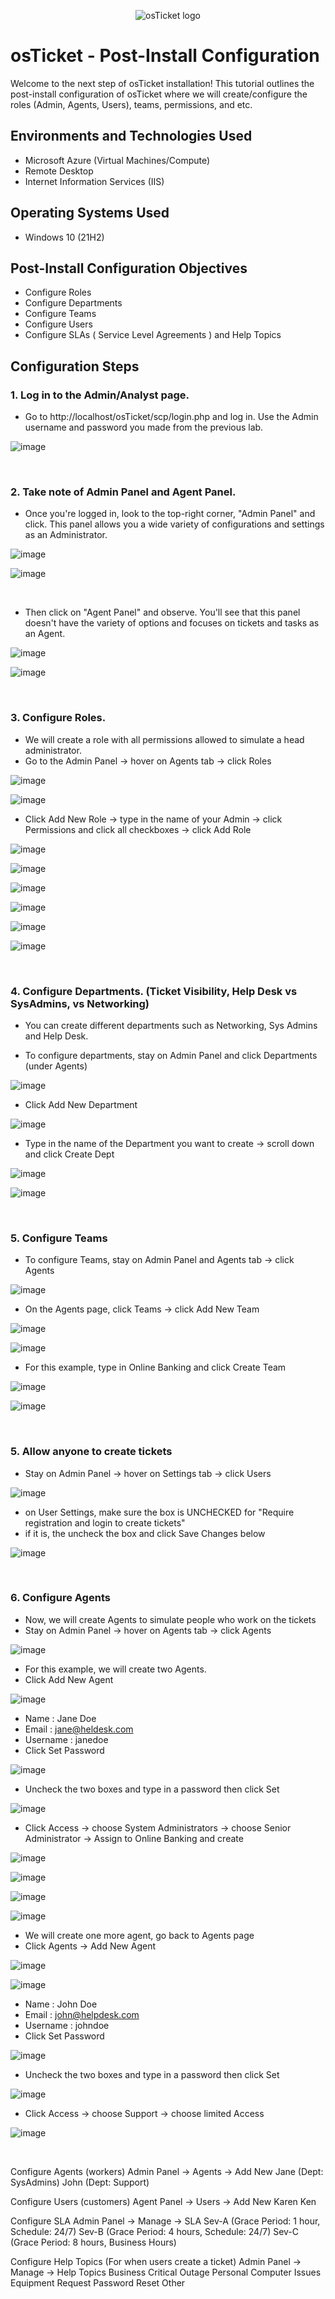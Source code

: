 <p align="center">
<img src="https://i.imgur.com/Clzj7Xs.png" alt="osTicket logo"/>
</p>

<h1>osTicket - Post-Install Configuration</h1>
Welcome to the next step of osTicket installation! This tutorial outlines the post-install configuration of osTicket where we will create/configure the roles (Admin, Agents, Users), teams, permissions, and etc.

<br />


<h2>Environments and Technologies Used</h2>

- Microsoft Azure (Virtual Machines/Compute)
- Remote Desktop
- Internet Information Services (IIS)

<h2>Operating Systems Used </h2>

- Windows 10</b> (21H2)

<h2>Post-Install Configuration Objectives</h2>

- Configure Roles
- Configure Departments
- Configure Teams
- Configure Users
- Configure SLAs ( Service Level Agreements ) and Help Topics

<h2>Configuration Steps</h2>

<h3>1. Log in to the Admin/Analyst page.</h3>

  - Go to http://localhost/osTicket/scp/login.php and log in. Use the Admin username and password you made from the previous lab.

![image](https://github.com/user-attachments/assets/d61c2fb0-4abd-4131-9dd8-b496c4d128a1)

<br />

<h3>2. Take note of Admin Panel and Agent Panel.</h3>

  - Once you're logged in, look to the top-right corner, "Admin Panel" and click. This panel allows you a wide variety of configurations and settings as an Administrator.

![image](https://github.com/user-attachments/assets/e53d2841-34be-4c79-ae4f-4ac097151438)

![image](https://github.com/user-attachments/assets/8dff88ca-625e-4265-a94d-a233829f279b)

<br />

  - Then click on "Agent Panel" and observe. You'll see that this panel doesn't have the variety of options and focuses on tickets and tasks as an Agent.

![image](https://github.com/user-attachments/assets/d632575f-4579-41ef-8a1b-1e3604d112e4)

![image](https://github.com/user-attachments/assets/6355d8d0-4884-44e8-ad12-eb5ce3cc8cbf)

<br />

<h3>3. Configure Roles.</h3>

  - We will create a role with all permissions allowed to simulate a head administrator.
  - Go to the Admin Panel -> hover on Agents tab -> click Roles

![image](https://github.com/user-attachments/assets/e53d2841-34be-4c79-ae4f-4ac097151438)

![image](https://github.com/user-attachments/assets/4bf4e105-cdc9-4e28-a293-d778f9b9fa49)

  - Click Add New Role -> type in the name of your Admin -> click Permissions and click all checkboxes -> click Add Role

![image](https://github.com/user-attachments/assets/71b2422d-6950-4209-a87a-6953697e45c6)

![image](https://github.com/user-attachments/assets/278430b0-2e9a-463c-b03f-32b56c5b9177)

![image](https://github.com/user-attachments/assets/e800c4c1-c7bf-490d-9a4a-2cde2739a7c1)

![image](https://github.com/user-attachments/assets/af9acf37-ec3b-4cad-b0ea-1a8ca68a5bb7)

![image](https://github.com/user-attachments/assets/cf8f5ee6-c818-47fa-8751-44886997c852)

![image](https://github.com/user-attachments/assets/811dbdfa-35d0-47e8-834e-937efd8b1049)

<br />

<h3>4. Configure Departments. (Ticket Visibility, Help Desk vs SysAdmins, vs Networking) </h3>

  - You can create different departments such as Networking, Sys Admins and Help Desk. 
    
  - To configure departments, stay on Admin Panel and click Departments (under Agents)

![image](https://github.com/user-attachments/assets/4a82cf4e-e362-4d88-b6e1-a77532e3b11a)

  - Click Add New Department

![image](https://github.com/user-attachments/assets/07337b2f-b27f-4331-9e6b-a0dd0a9080eb)

  - Type in the name of the Department you want to create -> scroll down and click Create Dept

![image](https://github.com/user-attachments/assets/fd44d7eb-f61e-4ffd-b82a-1e1a72af54ec)

![image](https://github.com/user-attachments/assets/54c95af5-e8c0-44b6-b37f-9cdd7e3734db)

<br />

<h3>5. Configure Teams </h3>

  - To configure Teams, stay on Admin Panel and Agents tab -> click Agents

![image](https://github.com/user-attachments/assets/7d28d489-0b4d-4bef-acd9-83cec2767722)

  - On the Agents page, click Teams -> click Add New Team 

![image](https://github.com/user-attachments/assets/a1eeaaa0-a8c6-4722-a980-2f334f1f9d4c)

![image](https://github.com/user-attachments/assets/8e39d302-5279-4154-9a02-a0ac63163e0e)

  - For this example, type in Online Banking and click Create Team

![image](https://github.com/user-attachments/assets/c9538a02-790e-49c7-a867-4d38b52f5980)

![image](https://github.com/user-attachments/assets/64c5a1f5-00c6-42af-99c7-2e34c7150159)

<br />

<h3>5. Allow anyone to create tickets </h3>

  - Stay on Admin Panel -> hover on Settings tab -> click Users

![image](https://github.com/user-attachments/assets/e46ade26-c1f0-4411-bcd2-be4343b567d0)

  - on User Settings, make sure the box is UNCHECKED for "Require registration and login to create tickets"
  - if it is, the uncheck the box and click Save Changes below

![image](https://github.com/user-attachments/assets/737d4ef6-e9d2-4446-8cd2-e15db2359e27)

<br />

<h3>6. Configure Agents </h3>

  - Now, we will create Agents to simulate people who work on the tickets
  - Stay on Admin Panel -> hover on Agents tab -> click Agents

![image](https://github.com/user-attachments/assets/d325d5dc-a793-4536-a1c4-0370919f22ce)

  - For this example, we will create two Agents.
  - Click Add New Agent 

![image](https://github.com/user-attachments/assets/e81382b3-ca61-46e5-b2d5-20c2e2bab5de)

  - Name : Jane Doe
  - Email : jane@heldesk.com
  - Username : janedoe
  - Click Set Password

![image](https://github.com/user-attachments/assets/9833ce33-3007-4504-b094-39a2e572e6d8)

  - Uncheck the two boxes and type in a password then click Set

![image](https://github.com/user-attachments/assets/f5d060b4-c60d-4537-8320-3b1e16c84e6e)

 - Click Access -> choose System Administrators -> choose Senior Administrator -> Assign to Online Banking and create

![image](https://github.com/user-attachments/assets/d80de3dc-7738-436e-afde-42a5e720605a)

![image](https://github.com/user-attachments/assets/28e2ae96-93a5-4aba-bb3a-f62fc0978625)

![image](https://github.com/user-attachments/assets/6bbe850f-1b9b-493e-a9e3-1278e494045c)

![image](https://github.com/user-attachments/assets/136447db-f58d-4d91-8e3e-c9db5df136df)

 - We will create one more agent, go back to Agents page
  - Click Agents -> Add New Agent

![image](https://github.com/user-attachments/assets/5345e997-6a53-4635-82cf-e95cbd0c6dcf)

![image](https://github.com/user-attachments/assets/288c1035-f06a-4f96-9397-918e30c0d50b)

  - Name : John Doe
  - Email : john@helpdesk.com
  - Username : johndoe
  - Click Set Password

![image](https://github.com/user-attachments/assets/629c73ad-5126-465d-9527-c825d8418b23)

  - Uncheck the two boxes and type in a password then click Set

![image](https://github.com/user-attachments/assets/7e738620-fd06-432a-bebd-2bcdb5effe49)

  - Click Access -> choose Support -> choose limited Access

![image](https://github.com/user-attachments/assets/6acc73b6-98f3-4e62-a0b7-29a0d9ebc2f1)






<br />

Configure Agents (workers)
Admin Panel -> Agents -> Add New
Jane (Dept: SysAdmins)
John (Dept: Support)

Configure Users (customers)
Agent Panel -> Users -> Add New
Karen
Ken

Configure SLA
Admin Panel -> Manage -> SLA
Sev-A (Grace Period: 1 hour, Schedule: 24/7)
Sev-B (Grace Period: 4 hours, Schedule: 24/7)
Sev-C (Grace Period: 8 hours, Business Hours)

Configure Help Topics (For when users create a ticket)
Admin Panel -> Manage -> Help Topics
Business Critical Outage
Personal Computer Issues
Equipment Request
Password Reset
Other

